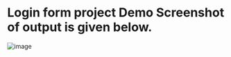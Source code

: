 # Login form project Demo Screenshot of output is given below.
![image](https://github.com/Nagavishnu007/Login-form/assets/172173060/ef475d03-a791-4c9c-bfed-5ed02a6d1a3e)
